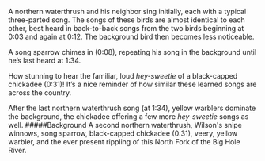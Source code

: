 A northern waterthrush and his neighbor sing initially, each with a typical three-parted song. The songs of these birds are almost identical to each other, best heard in back-to-back songs from the two birds beginning at 0:03 and again at 0:12. The background bird then becomes less noticeable. 

A song sparrow chimes in (0:08), repeating his song in the background until he’s last heard at 1:34. 

How stunning to hear the familiar, loud _hey-sweetie_ of a black-capped chickadee (0:31)! It’s a nice reminder of how similar these learned songs are across the country. 

After the last northern waterthrush song (at 1:34), yellow warblers dominate the background, the chickadee offering a few more _hey-sweetie_ songs as well. 
#####Background
A second northern waterthrush, Wilson's snipe winnows, song sparrow, black-capped chickadee (0:31), veery, yellow warbler, and the ever present rippling of this North Fork of the Big Hole River.
